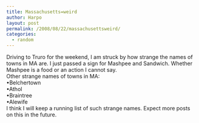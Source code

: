 ```yaml
---
title: Massachusetts=weird
author: Harpo
layout: post
permalink: /2008/08/22/massachusettsweird/
categories:
  - random
---
```

Driving to Truro for the weekend, I am struck by how strange the names of towns in MA are. I just passed a sign for Mashpee and Sandwich. Whether Mashpee is a food or an action I cannot say.  
Other strange names of towns in MA:  
•Belchertown  
•Athol  
•Braintree  
•Alewife  
I think I will keep a running list of such strange names. Expect more posts on this in the future.